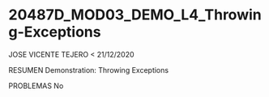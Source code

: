 # 20487D_MOD03_DEMO_L4_Throwing-Exceptions

JOSE VICENTE TEJERO < 21/12/2020

RESUMEN
Demonstration: Throwing Exceptions


PROBLEMAS
No

